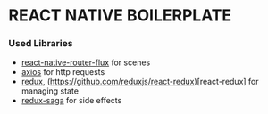 # REACT NATIVE BOILERPLATE

### Used Libraries

- [react-native-router-flux](https://github.com/RNRF/react-native-router-flux) for scenes
- [axios](https://github.com/axios/axios) for http requests
- [redux](https://redux.js.org/), (https://github.com/reduxjs/react-redux)[react-redux] for managing state
- [redux-saga](https://github.com/redux-saga/redux-saga) for side effects
